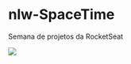 # nlw-SpaceTime
Semana de projetos da RocketSeat

<div>
<img src="https://github.com/AllanC12/nlw-SpaceTime/assets/112294367/272e8c96-94f7-4e70-8390-70a66a298122"/>
</div>
